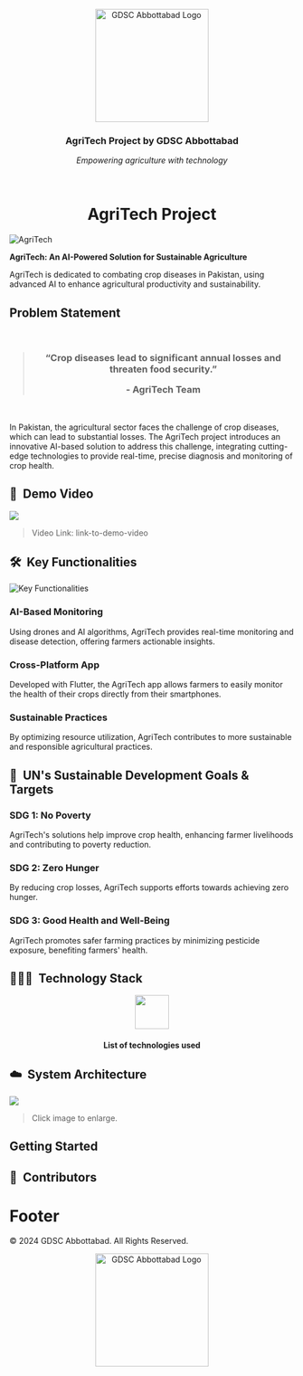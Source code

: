<br>
<div align="center">
    <div >
        <img width="200px" src="https://github.com/GDSC-cuiatd/team_raees/blob/main/assests/proj-logo.png" alt="GDSC Abbottabad Logo"/>
    </div>
    <div>
            <h3><b>AgriTech Project by GDSC Abbottabad</b></h3>
            <p><i>Empowering agriculture with technology</i></p>
    </div>      
</div>
<br>
<h1 align="center">AgriTech Project</h1>

![AgriTech](path/to/your/agritech-image.png) <!-- Replace with your image path -->

**AgriTech: An AI-Powered Solution for Sustainable Agriculture**

AgriTech is dedicated to combating crop diseases in Pakistan, using advanced AI to enhance agricultural productivity and sustainability.

## Problem Statement

<br/>
<blockquote align='center'>
<h3>“Crop diseases lead to significant annual losses and threaten food security.”

\- AgriTech Team

</h3>
</blockquote>
<br/>

In Pakistan, the agricultural sector faces the challenge of crop diseases, which can lead to substantial losses. The AgriTech project introduces an innovative AI-based solution to address this challenge, integrating cutting-edge technologies to provide real-time, precise diagnosis and monitoring of crop health.

## 🎥 &nbsp;Demo Video

<!-- Replace with your actual video thumbnail and link -->
<a href="link-to-demo-video"><img src="path/to/your/demo-video-thumbnail.png" /></a>

> Video Link: link-to-demo-video <!-- Replace with your video link -->

## 🛠️ &nbsp;Key Functionalities

![Key Functionalities](path/to/your/key-functionalities-image.png) <!-- Replace with your image path -->

### AI-Based Monitoring

Using drones and AI algorithms, AgriTech provides real-time monitoring and disease detection, offering farmers actionable insights.

### Cross-Platform App

Developed with Flutter, the AgriTech app allows farmers to easily monitor the health of their crops directly from their smartphones.

### Sustainable Practices

By optimizing resource utilization, AgriTech contributes to more sustainable and responsible agricultural practices.

## 🎯 &nbsp;UN's Sustainable Development Goals & Targets

### SDG 1: No Poverty

AgriTech's solutions help improve crop health, enhancing farmer livelihoods and contributing to poverty reduction.

### SDG 2: Zero Hunger

By reducing crop losses, AgriTech supports efforts towards achieving zero hunger.

### SDG 3: Good Health and Well-Being

AgriTech promotes safer farming practices by minimizing pesticide exposure, benefiting farmers' health.

## 👨🏻‍💻 &nbsp;Technology Stack

<!-- Replace with actual icons and technologies used -->
<div align="center">
<kbd>
<img src="path/to/your/tech-stack-icon.png" height="60" /> <!-- Replace with your icon path -->
</kbd>
<!-- Add more technologies as needed -->
</div>
<div align="center">
<h4>List of technologies used</h4> <!-- Replace with actual list of technologies used -->
</div>

## ☁️ &nbsp;System Architecture

<!-- If you have an architecture diagram, include it here -->
<a href="path/to/your/architecture-diagram.png">
<img src="path/to/your/architecture-diagram.png" target="_blank" />
</a>
<br />

> Click image to enlarge.

## Getting Started

<!-- Provide instructions on how to set up or run your project locally -->

## 👥 &nbsp;Contributors

<!-- List contributors and their roles; provide links to their profiles -->

# Footer

© 2024 GDSC Abbottabad. All Rights Reserved.

<div align="center">
    <img width="200px" src="path/to/gdsc-abbottabad-logo.png" alt="GDSC Abbottabad Logo"/> <!-- Replace with your GDSC logo path -->
</div>
